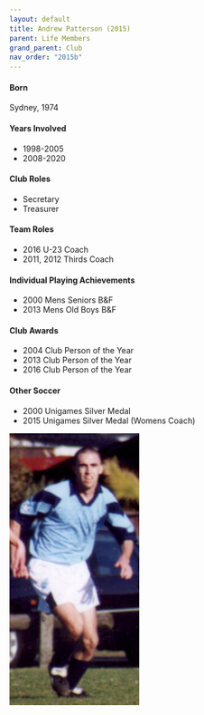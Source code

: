 ```yaml
---
layout: default
title: Andrew Patterson (2015)
parent: Life Members
grand_parent: Club
nav_order: "2015b"
---
```


#### Born
 
Sydney, 1974

#### Years Involved

* 1998-2005
* 2008-2020

#### Club Roles

* Secretary
* Treasurer

#### Team Roles

* 2016 U-23 Coach
* 2011, 2012 Thirds Coach

#### Individual Playing Achievements

* 2000 Mens Seniors B&F
* 2013 Mens Old Boys B&F

#### Club Awards

* 2004 Club Person of the Year
* 2013 Club Person of the Year
* 2016 Club Person of the Year

#### Other Soccer

* 2000 Unigames Silver Medal
* 2015 Unigames Silver Medal (Womens Coach)

![](patto.png)